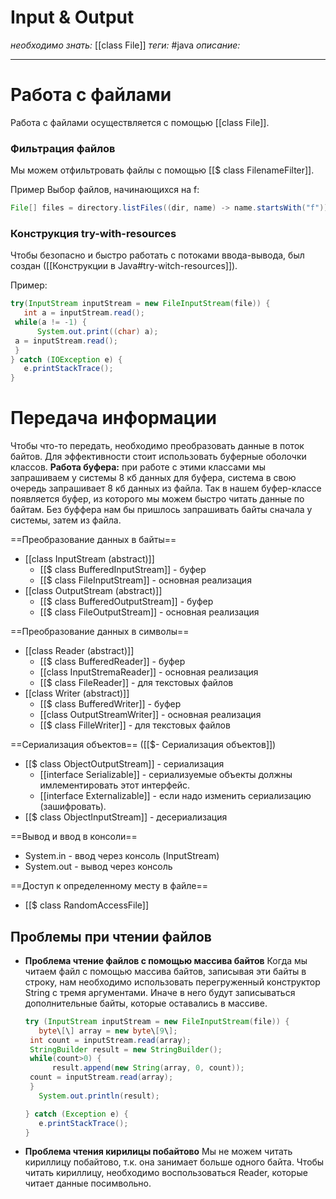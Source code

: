 # Input & Output
*необходимо знать:* [[class File]] 
*теги:* #java
*описание:*

---

# Работа с файлами
Работа с файлами осуществляется с помощью [[class File]]. 

### Фильтрация файлов
Мы можем отфильтровать файлы с помощью [[$ class FilenameFilter]].

Пример
Выбор файлов, начинающихся на f:
```java
File[] files = directory.listFiles((dir, name) -> name.startsWith("f"));
```

### Конструкция try-with-resources
Чтобы безопасно и быстро работать с потоками ввода-вывода, был создан ([[Конструкции в Java#try-witch-resources]]).

Пример:
```java
try(InputStream inputStream = new FileInputStream(file)) {  
   int a = inputStream.read();  
 while(a != -1) {  
      System.out.print((char) a);  
 a = inputStream.read();  
 }  
} catch (IOException e) {  
   e.printStackTrace();  
}
```
# Передача информации
Чтобы что-то передать, необходимо преобразовать данные в поток байтов. Для эффективности стоит использовать буферные оболочки классов. **Работа буфера:** при работе с этими классами мы запрашиваем у системы 8 кб данных для буфера, система в свою очередь запрашивает 8 кб данных из файла. Так в нашем буфер-классе появляется буфер, из которого мы можем быстро читать данные по байтам. Без буффера нам бы пришлось запрашивать байты сначала у системы, затем из файла.

==Преобразование данных в байты==
- [[class InputStream (abstract)]]
	- [[$ class BufferedInputStream]] - буфер
	- [[$ class FileInputStream]] - основная реализация
- [[class OutputStream (abstract)]]
	- [[$ class BufferedOutputStream]] - буфер
	- [[$ class FileOutputStream]] - основная реализация

==Преобразование данных в символы==
- [[class Reader (abstract)]] 
	- [[$ class BufferedReader]] - буфер
	- [[class InputStremaReader]] - основная реализация
	- [[$ class FileReader]] - для текстовых файлов
- [[class Writer (abstract)]] 
	- [[$ class BufferedWriter]] - буфер
	- [[class OutputStreamWriter]] - основная реализация
	- [[$ class FilleWriter]] - для текстовых файлов

==Сериализация объектов== ([[$- Сериализация объектов]])
- [[$ class ObjectOutputStream]] - сериализация
	- [[interface Serializable]] - сериализуемые объекты должны имлементировать этот интерфейс.
	- [[interface Externalizable]] - если надо изменить сериализацию (зашифровать).
- [[$ class ObjectInputStream]] - десериализация

==Вывод и ввод в консоли== 
- System.in - ввод через консоль (InputStream)
- System.out - вывод через консоль 


==Доступ к определенному месту в файле==
- [[$ class RandomAccessFile]]

## Проблемы при чтении файлов
- **Проблема чтение файлов с помощью массива байтов**
	Когда мы читаем файл с помощью массива байтов, записывая эти байты в строку, нам необходимо использовать перегруженный конструктор String с тремя аргументами. Иначе в него будут записываться дополнительные байты, которые оставались в массиве.
	
	```java
	try (InputStream inputStream = new FileInputStream(file)) {  
	   byte\[\] array = new byte\[9\];  
	 int count = inputStream.read(array);  
	 StringBuilder result = new StringBuilder();  
	 while(count>0) {  
		  result.append(new String(array, 0, count));  
	 count = inputStream.read(array);  
	 }  
	   System.out.println(result);  

	} catch (Exception e) {  
	   e.printStackTrace();  
	}
	```
- **Проблема чтения кирилицы побайтово**
	Мы не можем читать кириллицу побайтово, т.к. она занимает больше одного байта. Чтобы читать кириллицу, необходимо воспользоваться Reader, которые читает данные посимвольно.


